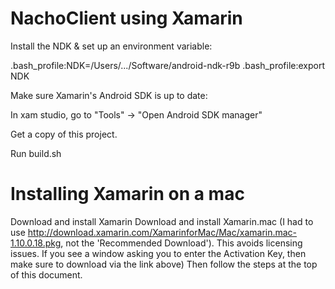# NachoClient using Xamarin

Install the NDK & set up an environment variable:

.bash_profile:NDK=/Users/.../Software/android-ndk-r9b
.bash_profile:export NDK

Make sure Xamarin's Android SDK is up to date:

In xam studio, go to "Tools" -> "Open Android SDK manager"

Get a copy of this project.

Run build.sh

# Installing Xamarin on a mac

Download and install Xamarin
Download and install Xamarin.mac (I had to use 
    http://download.xamarin.com/XamarinforMac/Mac/xamarin.mac-1.10.0.18.pkg, not the 
    'Recommended Download'). This avoids licensing issues. If you see a window asking you 
    to enter the Activation Key, then make sure to download via the link above)
Then follow the steps at the top of this document.

